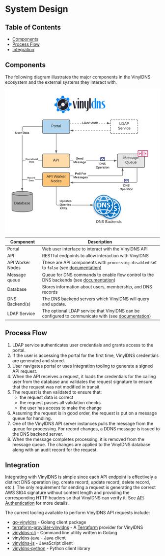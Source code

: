 # System Design

## Table of Contents

- [Components](#components)
- [Process Flow](#process-flow)
- [Integration](#integration)

## Components

The following diagram illustrates the major components in the VinylDNS ecosystem and the external systems they interact
with.

![VinylDNS Architecture Diagram](img/vinyldns_overview.png)

| Component        | Description                                                                                                                                                      |
|------------------|------------------------------------------------------------------------------------------------------------------------------------------------------------------|
| Portal           | Web user interface to interact with the VinylDNS API                                                                                                             |
| API              | RESTful endpoints to allow interaction with VinylDNS                                                                                                             |
| API Worker Nodes | These are API components with `processing-disabled` set to `false` (see [documentation](https://www.vinyldns.io/operator/config-api.html#processing-disabled))   |
| Message queue    | Queue for DNS commands to enable flow control to the DNS backends (see [documentation](https://www.vinyldns.io/operator/pre.html#message-queues))                |
| Database         | Stores information about users, membership, and DNS records                                                                                                      |
| DNS Backend(s)   | The DNS backend servers which VinylDNS will query and update.                                                                                                    |
| LDAP Service     | The optional LDAP service that VinylDNS can be configured to communicate with (see [documentation](https://www.vinyldns.io/operator/setup-ldap.html#setup-ldap)) |

## Process Flow

1. LDAP service authenticates user credentials and grants access to the portal.
1. If the user is accessing the portal for the first time, VinylDNS credentials are generated and stored.
1. User navigates portal or uses integration tooling to generate a signed API request.
1. When the API receives a request, it loads the credentials for the calling user from the database and validates the
   request signature to ensure that the request was not modified in transit.
1. The request is then validated to ensure that:
    - the request data is correct
    - the request passes all validation checks
    - the user has access to make the change
1. Assuming the request is in good order, the request is put on a message queue for handling.
1. One of the VinylDNS API server instances pulls the message from the queue for processing. For record changes, a DDNS
   message is issued to the DNS backend server.
1. When the message completes processing, it is removed from the message queue. The changes are applied to the VinylDNS
   database along with an audit record for the request.

## Integration

Integrating with VinylDNS is simple since each API endpoint is effectively a distinct DNS operation (eg. create record,
update record, delete record, etc.). The only requirement for sending a request is generating the correct AWS SIG4
signature without content length and providing the corresponding HTTP headers so that VinylDNS can verify it.
See [API Authentication](https://www.vinyldns.io/api/auth-mechanism.html) for more details.

The current tooling available to perform VinylDNS API requests include:

* [go-vinyldns](https://github.com/vinyldns/go-vinyldns) - Golang client package
* [terraform-provider-vinyldns](https://github.com/vinyldns/terraform-provider-vinyldns) - A [Terraform](https://terraform.io/) provider for VinylDNS
* [vinyldns-cli](https://github.com/vinyldns/vinyldns-cli) - Command line utility written in Golang
* [vinyldns-java](https://github.com/vinyldns/vinyldns-java) - Java client
* [vinyldns-js](https://github.com/vinyldns/vinyldns-js) - JavaScript client
* [vinyldns-python](https://github.com/vinyldns/vinyldns-python) - Python client library
